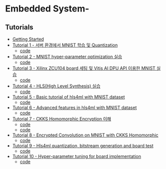 # Embedded System-
## Tutorials

- [Getting Started](tutorials%2FTutorial%200%20-%20Getting%20Started.ipynb)
- [Tutorial 1 - 서버 환경에서 MNIST 학습 및 Quantization](tutorials/실험1%20서버%20SW%20MNIST%20학습_1.pdf)
  - [code](MNIST_training.ipynb)
- [Tutorial 2 - MNIST hyper-parameter optimization 실습](tutorials/실험2%20MNIST%20hyper-parameter%20optimization%20실습_1.pdf)
  - [code](Bayesian_Optimizer.ipynb)
- [Tutorial 3 - Xilinx ZCU104 board 세팅 및 Vitis AI DPU API 이용한 MNIST 실습](tutorials/실험3%20xilinx%20board%20setting%20and%20MNIST%20실습.pdf)
  - [code](Board_test.ipynb)
- [Tutorial 4 - HLS(High Level Synthesis) 실습](tutorials/실험4%20HLS(High%20Level%20Synthesis)%20실습.pdf)
  - [code](HLS(High%20Level%20Synthesis)%20%EC%8B%A4%EC%8A%B5%20code)
- [Tutorial 5 - Basic tutorial of hls4ml with MNIST dataset](tutorials/실험5%20Basic%20tutorial%20of%20hls4ml%20with%20MNIST%20dataset.pdf)
  - [code]()
- [Tutorial 6 - Advanced features in hls4ml with MNIST dataset](tutorials/실험6%20Advanced%20features%20in%20hls4ml%20with%20MNIST%20dataset.pdf)
  - [code]()
- [Tutorial 7 - CKKS Homomorphic Encryption 이해](tutorials/실험7%20CKKS%20Homomorphic%20Encryption%20이해.pdf)
  - [code](CKKS_Introduction.ipynb)
  - [code](CKKS_Entropy.ipynb)
- [Tutorial 8 - Encrypted Convolution on MNIST with CKKS Homomorphic](tutorials/실험8%20Encrypted%20Convolution%20on%20MNIST%20with%20CKKS%20Homomorphic%20.pdf)
  - [code]()
- [Tutorial 9 - Hls4ml quantization, bitstream generation and board test](tutorials/실험9%20hls4ml%20quantization%2C%20bitstream%20generation%20and%20board%20test.pdf)
  - [code]()
- [Tutorial 10 - Hyper-parameter tuning for board implementation](tutorials/실험10%20Hyper-parameter%20tuning%20for%20board%20implementation.pdf)
  - [code]()
